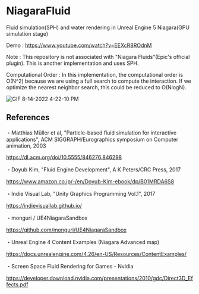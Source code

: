 # NiagaraFluid

Fluid simulation(SPH) and water rendering in Unreal Engine 5 Niagara(GPU simulation stage)

Demo : https://www.youtube.com/watch?v=EEXcR8ROdnM

Note : This repository is not associated with "Niagara Fluids"(Epic's official plugin). This is another implementation and uses SPH.

Computational Order : In this implementation, the computational order is O(N^2) because we are using a full search to compute the interaction. If we optimize the nearest neighbor search, this could be reduced to O(NlogN).

![GIF 8-14-2022 4-22-10 PM](https://user-images.githubusercontent.com/26865534/184529081-7178c81c-4608-4519-ba0b-40f59fb07af4.gif)


## References
・Matthias Müller et al, "Particle-based fluid simulation for interactive applications", ACM SIGGRAPH/Eurographics symposium on Computer animation, 2003

https://dl.acm.org/doi/10.5555/846276.846298

・Doyub Kim, "Fluid Engine Development", A K Peters/CRC Press, 2017

https://www.amazon.co.jp/-/en/Doyub-Kim-ebook/dp/B01MRDA6S8

・Indie Visual Lab, "Unity Graphics Programming Vol.1", 2017

https://indievisuallab.github.io/

・monguri / UE4NiagaraSandbox

https://github.com/monguri/UE4NiagaraSandbox

・Unreal Engine 4 Content Examples (Niagara Advanced map)

https://docs.unrealengine.com/4.26/en-US/Resources/ContentExamples/

・Screen Space Fluid Rendering for Games - Nvidia

https://developer.download.nvidia.com/presentations/2010/gdc/Direct3D_Effects.pdf
